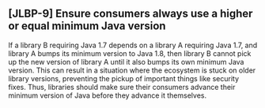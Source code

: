 [JLBP-9] Ensure consumers always use a higher or equal minimum Java version
---------------------------------------------------------------------------

If a library B requiring Java 1.7 depends on a library A requiring Java 1.7, and
library A bumps its minimum version to Java 1.8, then library B cannot pick up
the new version of library A until it also bumps its own minimum Java
version. This can result in a situation where the ecosystem is stuck on older
library versions, preventing the pickup of important things like security
fixes. Thus, libraries should make sure their consumers advance their minimum
version of Java before they advance it themselves.
